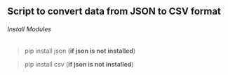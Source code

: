 ## Script to convert data from JSON to CSV format

<h6>Install Modules</h6>

> pip install json (**if json is not installed**)

> pip install csv (**if json is not installed**)
